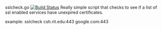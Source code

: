 sslcheck.go
[![Build Status](https://travis-ci.org/rossdylan/sslcheck.png)](https://travis-ci.org/rossdylan/sslcheck)
Really simple script that checks to see if a list of ssl enabled services have unexpired certificates.

example:
    sslcheck csh.rit.edu:443 google.com:443
